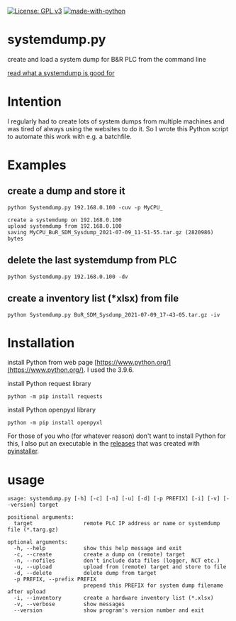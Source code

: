 [![License: GPL v3](https://img.shields.io/badge/License-GPLv3-blue.svg)](https://www.gnu.org/licenses/gpl-3.0)
[![made-with-python](https://img.shields.io/badge/Made%20with-Python-1f425f.svg)](https://www.python.org/)

# systemdump.py
create and load a system dump for B&amp;R PLC from the command line

[read what a systemdump is good for](https://www.br-automation.com/en/about-us/press-room/advanced-system-diagnostics-via-the-web-16-02-2011/)

# Intention

I regularly had to create lots of system dumps from multiple machines and was tired of always using the websites to do it.
So I wrote this Python script to automate this work with e.g. a batchfile.


# Examples

## create a dump and store it
```
python Systemdump.py 192.168.0.100 -cuv -p MyCPU_

create a systemdump on 192.168.0.100
upload systemdump from 192.168.0.100
saving MyCPU_BuR_SDM_Sysdump_2021-07-09_11-51-55.tar.gz (2820986) bytes
```

## delete the last systemdump from PLC
```
python Systemdump.py 192.168.0.100 -dv
```

## create a inventory list (*xlsx) from file
```
python Systemdump.py BuR_SDM_Sysdump_2021-07-09_17-43-05.tar.gz -iv
```


# Installation
install Python from web page [https://www.python.org/](https://www.python.org/). I used the 3.9.6.

install Python request library
```
python -m pip install requests
```

install Python openpyxl library
```
python -m pip install openpyxl
```

For those of you who (for whatever reason) don't want to install Python for this, I also put an executable in the [releases](https://github.com/hilch/systemdump.py/releases) that was created with [pyinstaller](https://www.pyinstaller.org).


# usage

```
usage: systemdump.py [-h] [-c] [-n] [-u] [-d] [-p PREFIX] [-i] [-v] [--version] target

positional arguments:
  target                remote PLC IP address or name or systemdump file (*.targ.gz)

optional arguments:
  -h, --help            show this help message and exit
  -c, --create          create a dump on (remote) target
  -n, --nofiles         don't include data files (logger, NCT etc.)
  -u, --upload          upload from (remote) target and store to file
  -d, --delete          delete dump from target
  -p PREFIX, --prefix PREFIX
                        prepend this PREFIX for system dump filename after upload
  -i, --inventory       create a hardware inventory list (*.xlsx)
  -v, --verbose         show messages
  --version             show program's version number and exit
```

